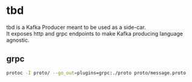 # tbd

tbd is a Kafka Producer meant to be used as a side-car.  
It exposes http and grpc endpoints to make Kafka producing language agnostic.

## grpc

```bash
protoc -I proto/ --go_out=plugins=grpc:./proto proto/message.proto
```
